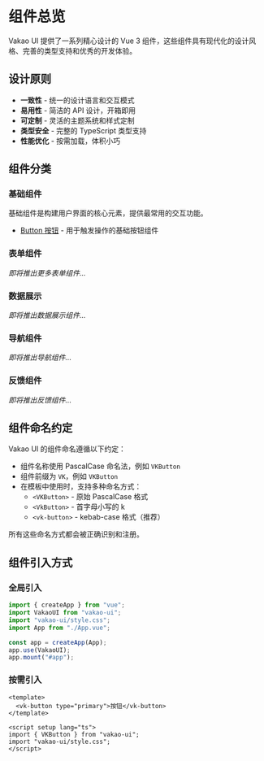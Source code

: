 # 组件总览

Vakao UI 提供了一系列精心设计的 Vue 3 组件，这些组件具有现代化的设计风格、完善的类型支持和优秀的开发体验。

## 设计原则

- **一致性** - 统一的设计语言和交互模式
- **易用性** - 简洁的 API 设计，开箱即用
- **可定制** - 灵活的主题系统和样式定制
- **类型安全** - 完整的 TypeScript 类型支持
- **性能优化** - 按需加载，体积小巧

## 组件分类

### 基础组件

基础组件是构建用户界面的核心元素，提供最常用的交互功能。

- [Button 按钮](/components/button) - 用于触发操作的基础按钮组件

### 表单组件

_即将推出更多表单组件..._

### 数据展示

_即将推出数据展示组件..._

### 导航组件

_即将推出导航组件..._

### 反馈组件

_即将推出反馈组件..._

## 组件命名约定

Vakao UI 的组件命名遵循以下约定：

- 组件名称使用 PascalCase 命名法，例如 `VKButton`
- 组件前缀为 `VK`，例如 `VKButton`
- 在模板中使用时，支持多种命名方式：
  - `<VKButton>` - 原始 PascalCase 格式
  - `<VkButton>` - 首字母小写的 k
  - `<vk-button>` - kebab-case 格式（推荐）

所有这些命名方式都会被正确识别和注册。

## 组件引入方式

### 全局引入

```ts
import { createApp } from "vue";
import VakaoUI from "vakao-ui";
import "vakao-ui/style.css";
import App from "./App.vue";

const app = createApp(App);
app.use(VakaoUI);
app.mount("#app");
```

### 按需引入

```vue
<template>
  <vk-button type="primary">按钮</vk-button>
</template>

<script setup lang="ts">
import { VKButton } from "vakao-ui";
import "vakao-ui/style.css";
</script>
```
